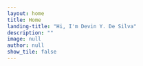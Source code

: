 ```yaml
---
layout: home
title: Home
landing-title: "Hi, I'm Devin Y. De Silva"
description: ""
image: null
author: null
show_tile: false
---
```


